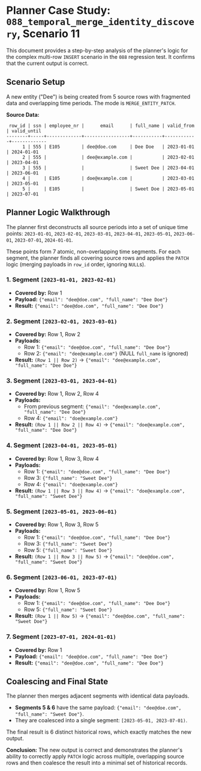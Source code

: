# Planner Case Study: `088_temporal_merge_identity_discovery`, Scenario 11

This document provides a step-by-step analysis of the planner's logic for the complex multi-row `INSERT` scenario in the `088` regression test. It confirms that the current output is correct.

## Scenario Setup

A new entity ("Dee") is being created from 5 source rows with fragmented data and overlapping time periods. The mode is `MERGE_ENTITY_PATCH`.

**Source Data:**
```
 row_id | ssn | employee_nr |      email      | full_name | valid_from | valid_until 
--------+-----+-------------+-----------------+-----------+------------+-------------
      1 | 555 | E105        | dee@doe.com     | Dee Doe   | 2023-01-01 | 2024-01-01
      2 | 555 |             | dee@example.com |           | 2023-02-01 | 2023-04-01
      3 | 555 |             |                 | Sweet Dee | 2023-04-01 | 2023-06-01
      4 |     | E105        | doe@example.com |           | 2023-03-01 | 2023-05-01
      5 |     | E105        |                 | Sweet Doe | 2023-05-01 | 2023-07-01
```

## Planner Logic Walkthrough

The planner first deconstructs all source periods into a set of unique time points: `2023-01-01`, `2023-02-01`, `2023-03-01`, `2023-04-01`, `2023-05-01`, `2023-06-01`, `2023-07-01`, `2024-01-01`.

These points form 7 atomic, non-overlapping time segments. For each segment, the planner finds all covering source rows and applies the `PATCH` logic (merging payloads in `row_id` order, ignoring `NULL`s).

### 1. Segment `[2023-01-01, 2023-02-01)`
- **Covered by:** Row 1
- **Payload:** `{"email": "dee@doe.com", "full_name": "Dee Doe"}`
- **Result:** `{"email": "dee@doe.com", "full_name": "Dee Doe"}`

### 2. Segment `[2023-02-01, 2023-03-01)`
- **Covered by:** Row 1, Row 2
- **Payloads:**
    - Row 1: `{"email": "dee@doe.com", "full_name": "Dee Doe"}`
    - Row 2: `{"email": "dee@example.com"}` (NULL `full_name` is ignored)
- **Result:** `(Row 1 || Row 2)` -> `{"email": "dee@example.com", "full_name": "Dee Doe"}`

### 3. Segment `[2023-03-01, 2023-04-01)`
- **Covered by:** Row 1, Row 2, Row 4
- **Payloads:**
    - From previous segment: `{"email": "dee@example.com", "full_name": "Dee Doe"}`
    - Row 4: `{"email": "doe@example.com"}`
- **Result:** `(Row 1 || Row 2 || Row 4)` -> `{"email": "doe@example.com", "full_name": "Dee Doe"}`

### 4. Segment `[2023-04-01, 2023-05-01)`
- **Covered by:** Row 1, Row 3, Row 4
- **Payloads:**
    - Row 1: `{"email": "dee@doe.com", "full_name": "Dee Doe"}`
    - Row 3: `{"full_name": "Sweet Dee"}`
    - Row 4: `{"email": "doe@example.com"}`
- **Result:** `(Row 1 || Row 3 || Row 4)` -> `{"email": "doe@example.com", "full_name": "Sweet Dee"}`

### 5. Segment `[2023-05-01, 2023-06-01)`
- **Covered by:** Row 1, Row 3, Row 5
- **Payloads:**
    - Row 1: `{"email": "dee@doe.com", "full_name": "Dee Doe"}`
    - Row 3: `{"full_name": "Sweet Dee"}`
    - Row 5: `{"full_name": "Sweet Doe"}`
- **Result:** `(Row 1 || Row 3 || Row 5)` -> `{"email": "dee@doe.com", "full_name": "Sweet Doe"}`

### 6. Segment `[2023-06-01, 2023-07-01)`
- **Covered by:** Row 1, Row 5
- **Payloads:**
    - Row 1: `{"email": "dee@doe.com", "full_name": "Dee Doe"}`
    - Row 5: `{"full_name": "Sweet Doe"}`
- **Result:** `(Row 1 || Row 5)` -> `{"email": "dee@doe.com", "full_name": "Sweet Doe"}`

### 7. Segment `[2023-07-01, 2024-01-01)`
- **Covered by:** Row 1
- **Payload:** `{"email": "dee@doe.com", "full_name": "Dee Doe"}`
- **Result:** `{"email": "dee@doe.com", "full_name": "Dee Doe"}`

## Coalescing and Final State

The planner then merges adjacent segments with identical data payloads.

- **Segments 5 & 6** have the same payload: `{"email": "dee@doe.com", "full_name": "Sweet Doe"}`.
- They are coalesced into a single segment: `[2023-05-01, 2023-07-01)`.

The final result is 6 distinct historical rows, which exactly matches the new output.

**Conclusion:** The new output is correct and demonstrates the planner's ability to correctly apply `PATCH` logic across multiple, overlapping source rows and then coalesce the result into a minimal set of historical records.
